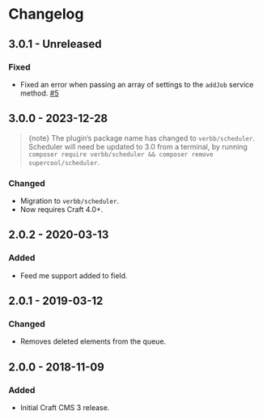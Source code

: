 # Changelog

## 3.0.1 - Unreleased

### Fixed 

- Fixed an error when passing an array of settings to the `addJob` service method. [#5](https://github.com/verbb/scheduler/issues/5)

## 3.0.0 - 2023-12-28
> {note} The plugin’s package name has changed to `verbb/scheduler`. Scheduler will need be updated to 3.0 from a terminal, by running `composer require verbb/scheduler && composer remove supercool/scheduler`.

### Changed
- Migration to `verbb/scheduler`.
- Now requires Craft 4.0+.

## 2.0.2 - 2020-03-13

### Added
- Feed me support added to field.

## 2.0.1 - 2019-03-12

### Changed
- Removes deleted elements from the queue.

## 2.0.0 - 2018-11-09

### Added
- Initial Craft CMS 3 release.
